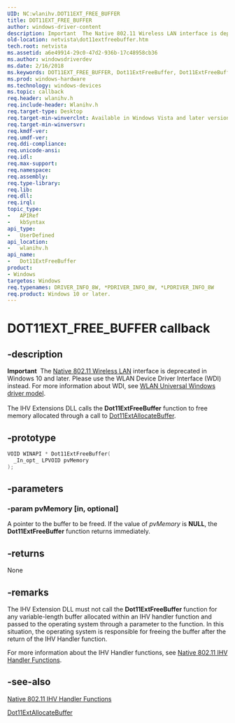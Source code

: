 ```yaml
---
UID: NC:wlanihv.DOT11EXT_FREE_BUFFER
title: DOT11EXT_FREE_BUFFER
author: windows-driver-content
description: Important  The Native 802.11 Wireless LAN interface is deprecated in Windows 10 and later.
old-location: netvista\dot11extfreebuffer.htm
tech.root: netvista
ms.assetid: a6e49914-29c0-47d2-936b-17c48958cb36
ms.author: windowsdriverdev
ms.date: 2/16/2018
ms.keywords: DOT11EXT_FREE_BUFFER, Dot11ExtFreeBuffer, Dot11ExtFreeBuffer callback function [Network Drivers Starting with Windows Vista], Native_802.11_IHV_Ext_af721540-28a8-43c2-a649-ce0f6fb9adce.xml, netvista.dot11extfreebuffer, wlanihv/Dot11ExtFreeBuffer
ms.prod: windows-hardware
ms.technology: windows-devices
ms.topic: callback
req.header: wlanihv.h
req.include-header: Wlanihv.h
req.target-type: Desktop
req.target-min-winverclnt: Available in Windows Vista and later versions of the Windows operating   systems.
req.target-min-winversvr:
req.kmdf-ver:
req.umdf-ver:
req.ddi-compliance:
req.unicode-ansi:
req.idl:
req.max-support:
req.namespace:
req.assembly:
req.type-library:
req.lib:
req.dll:
req.irql:
topic_type:
-	APIRef
-	kbSyntax
api_type:
-	UserDefined
api_location:
-	wlanihv.h
api_name:
-	Dot11ExtFreeBuffer
product:
- Windows
targetos: Windows
req.typenames: DRIVER_INFO_8W, *PDRIVER_INFO_8W, *LPDRIVER_INFO_8W
req.product: Windows 10 or later.
---
```


# DOT11EXT_FREE_BUFFER callback


## -description


<div class="alert"><b>Important</b>  The <a href="https://msdn.microsoft.com/library/windows/hardware/ff560689">Native 802.11 Wireless LAN</a> interface is deprecated in Windows 10 and later. Please use the WLAN Device Driver Interface (WDI) instead. For more information about WDI, see <a href="https://msdn.microsoft.com/6EF92E34-7BC9-465E-B05D-2BCB29165A18">WLAN Universal Windows driver model</a>.</div><div> </div>The IHV Extensions DLL calls the
  <b>Dot11ExtFreeBuffer</b> function to free memory allocated through a call to
  <a href="..\wlanihv\nc-wlanihv-dot11ext_allocate_buffer.md">Dot11ExtAllocateBuffer</a>.


## -prototype


```cpp
VOID WINAPI * Dot11ExtFreeBuffer(
  _In_opt_ LPVOID pvMemory
);
```


## -parameters




### -param pvMemory [in, optional]

A pointer to the buffer to be freed. If the value of
     <i>pvMemory</i> is <b>NULL</b>, the
     <b>Dot11ExtFreeBuffer</b> function returns immediately.


## -returns



None




## -remarks



The IHV Extension DLL must not call the
    <b>Dot11ExtFreeBuffer</b> function for any variable-length buffer allocated
    within an IHV handler function and passed to the operating system through a parameter to the function. In
    this situation, the operating system is responsible for freeing the buffer after the return of the IHV
    Handler function.

For more information about the IHV Handler functions, see
    <a href="https://docs.microsoft.com/windows-hardware/drivers/network/native-802-11-ihv-handler-functions">Native 802.11 IHV Handler
    Functions</a>.




## -see-also

<a href="https://docs.microsoft.com/windows-hardware/drivers/network/native-802-11-ihv-handler-functions">Native 802.11 IHV Handler
   Functions</a>



<a href="..\wlanihv\nc-wlanihv-dot11ext_allocate_buffer.md">Dot11ExtAllocateBuffer</a>



 

 


